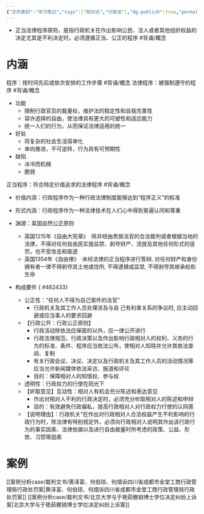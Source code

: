 ```yaml
---
{"文件类别":"学习笔记","tags":["知识点","行政法"],"dg-publish":true,"permalink":"/学习笔记studyup/知识点cheese/正当法律程序原则/","dgPassFrontmatter":true,"created":"2024-09-19T20:39:40.205+08:00","updated":"2024-10-25T12:42:05.094+08:00"}
---
```


- 正当法律程序原则，是指行政机关在作出影响公民、法人或者其他组织权益的决定尤其是不利决定时，必须遵循正当、公正的程序 #背诵/概念 

# 内涵
程序：按时间先后或依次安排的工作步骤 #背诵/概念 
法律程序：被强制遵守的程序 #背诵/概念 
- 功能
	- 限制行政官员的裁量权，维护法的稳定性和自我完善性
	- 容许选择的自由，使法律具有更大的可塑性和适应能力
	- 统一人们的行为，从而保证法律适用的统一
- 好处
	- 将复杂的社会生活简单化
	- 单向推进，不可逆转，行为具有可预期性
- 缺陷
	- 冰冷而机械
	- 脆弱

正当程序：符合特定价值追求的法律程序 #背诵/概念 
- 价值内涵：行政程序作为一种行政法律制度能够达到“程序正义”的标准
- 形式内涵：行政程序作为一种法律技术在人们心中得到普遍认同和尊重
- 渊源：英国自然公正原则
	- 英国1215年《自由大宪章》
	·除非经由贵族法官的合法裁判或者根据当地的法律，不得对任何自由民实施监禁、剥夺财产、流放及其他任何形式的惩罚，也不受攻击和驱逐
	- 英国1354年《自由律》
	·未经法律的正当程序进行答辩, 对任何财产和身份拥有者一律不得剥夺其土地或住所, 不得逮捕或监禁, 不得剥夺其继承权和生命
- 构成要件
{ #462433}

	- 公正性：“任何人不得为自己案件的法官”
		- 行政机关及其工作人员处理涉及与自 己有利害关系的争议时, 应主动回避或应当事人的要求回避
	- 【行政公开：行政公正原则】
		- 行政活动除依法应保密的以外，应一律公开进行
		- 行政法律规范、行政决策以及作出影响行政相对人的权利、义务的行为的标准、条件、程序应当依法公布，使相对人知晓并允许其依法查阅、复制
		- 有关行政会议、决议、决定以及行政机关及其工作人员的活动情况等应当允许新闻媒体依法采访、报道和评论
		- 目的：保障相对人的知情权、参与权
	- 透明性：行政权力的行使在阳光下
	- 【听取意见】互动性：相对人有机会充分陈述和表达意见
		- 作出对相对人不利的行政决定时，必须充分听取相对人的陈述和申辩
		- 目的：有效避免行政偏私，提高行政相对人对行政权力行使的认同感
	- 【说明理由】：行政机关“在作出对行政相对人合法权益产生不利影响的行政行为时，除法律有特别规定外，必须向行政相对人说明其作出该行政行为的事实因素、法律依据以及进行自由裁量时所考虑的政策、公益、形势、习惯等因素

# 案例
[[案例分析case/裁判文书/黄泽富、何伯琼、何熠诉四川省成都市金堂工商行政管理局行政处罚案\|黄泽富、何伯琼、何熠诉四川省成都市金堂工商行政管理局行政处罚案]]
[[案例分析case/裁判文书/北京大学与于艳茹撤销博士学位决定纠纷上诉案\|北京大学与于艳茹撤销博士学位决定纠纷上诉案]]
